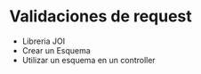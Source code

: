 # Validaciones de request

- Libreria JOI
- Crear un Esquema
- Utilizar un esquema en un controller
